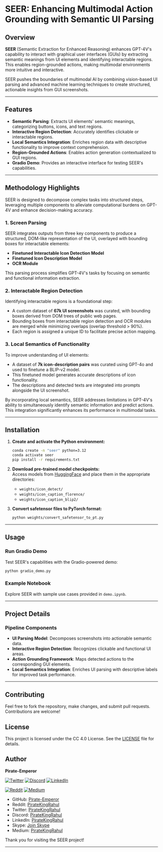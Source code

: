 # SEER: Enhancing Multimodal Action Grounding with Semantic UI Parsing

## Overview

**SEER** (Semantic Extraction for Enhanced Reasoning) enhances GPT-4V's capability to interact with graphical user interfaces (GUIs) by extracting semantic meanings from UI elements and identifying interactable regions. This enables region-grounded actions, making multimodal environments more intuitive and interactive.

SEER pushes the boundaries of multimodal AI by combining vision-based UI parsing and advanced machine learning techniques to create structured, actionable insights from GUI screenshots.

---

## Features

- **Semantic Parsing**: Extracts UI elements' semantic meanings, categorizing buttons, icons, and text regions.  
- **Interactive Region Detection**: Accurately identifies clickable or interactable regions.  
- **Local Semantics Integration**: Enriches region data with descriptive functionality to improve context comprehension.  
- **Region-Grounded Actions**: Enables action generation contextualized to GUI regions.  
- **Gradio Demo**: Provides an interactive interface for testing SEER's capabilities.  

---

## Methodology Highlights

SEER is designed to decompose complex tasks into structured steps, leveraging multiple components to alleviate computational burdens on GPT-4V and enhance decision-making accuracy.

### 1. **Screen Parsing**

SEER integrates outputs from three key components to produce a structured, DOM-like representation of the UI, overlayed with bounding boxes for interactable elements:
- **Finetuned Interactable Icon Detection Model**
- **Finetuned Icon Description Model**
- **OCR Module**

This parsing process simplifies GPT-4V's tasks by focusing on semantic and functional information extraction.

### 2. **Interactable Region Detection**

Identifying interactable regions is a foundational step:
- A custom dataset of **67k UI screenshots** was curated, with bounding boxes derived from DOM trees of public web pages.  
- Bounding boxes from interactable region detection and OCR modules are merged while minimizing overlaps (overlap threshold > 90%).  
- Each region is assigned a unique ID to facilitate precise action mapping.  

### 3. **Local Semantics of Functionality**

To improve understanding of UI elements:
- A dataset of **7k icon-description pairs** was curated using GPT-4o and used to finetune a BLIP-v2 model.  
- This finetuned model generates accurate descriptions of icon functionality.  
- The descriptions and detected texts are integrated into prompts alongside the UI screenshot.  

By incorporating local semantics, SEER addresses limitations in GPT-4V's ability to simultaneously identify semantic information and predict actions. This integration significantly enhances its performance in multimodal tasks.

---

## Installation

1. **Create and activate the Python environment:**
   ```bash
   conda create -n "seer" python=3.12
   conda activate seer
   pip install -r requirements.txt
   ```

2. **Download pre-trained model checkpoints:**  
   Access models from [HuggingFace](https://huggingface.co/strikerhell/SEER-model) and place them in the appropriate directories:  
   - `weights/icon_detect/`  
   - `weights/icon_caption_florence/`  
   - `weights/icon_caption_blip2/`

3. **Convert safetensor files to PyTorch format:**  
   ```bash
   python weights/convert_safetensor_to_pt.py
   ```

---

## Usage

### Run Gradio Demo

Test SEER's capabilities with the Gradio-powered demo:
```bash
python gradio_demo.py
```

### Example Notebook

Explore SEER with sample use cases provided in `demo.ipynb`.

---

## Project Details

### Pipeline Components

- **UI Parsing Model**: Decomposes screenshots into actionable semantic data.
- **Interactive Region Detection**: Recognizes clickable and functional UI areas.
- **Action Grounding Framework**: Maps detected actions to the corresponding GUI elements.
- **Local Semantics Integration**: Enriches UI parsing with descriptive labels for improved task performance.

---

## Contributing

Feel free to fork the repository, make changes, and submit pull requests. Contributions are welcome!

## License

This project is licensed under the CC 4.0 License. See the [LICENSE](LICENSE) file for details.

## Author

**Pirate-Emperor**

[![Twitter](https://skillicons.dev/icons?i=twitter)](https://twitter.com/PirateKingRahul)
[![Discord](https://skillicons.dev/icons?i=discord)](https://discord.com/users/1200728704981143634)
[![LinkedIn](https://skillicons.dev/icons?i=linkedin)](https://www.linkedin.com/in/piratekingrahul)

[![Reddit](https://img.shields.io/badge/Reddit-FF5700?style=for-the-badge&logo=reddit&logoColor=white)](https://www.reddit.com/u/PirateKingRahul)
[![Medium](https://img.shields.io/badge/Medium-42404E?style=for-the-badge&logo=medium&logoColor=white)](https://medium.com/@piratekingrahul)

- GitHub: [Pirate-Emperor](https://github.com/Pirate-Emperor)
- Reddit: [PirateKingRahul](https://www.reddit.com/u/PirateKingRahul/)
- Twitter: [PirateKingRahul](https://twitter.com/PirateKingRahul)
- Discord: [PirateKingRahul](https://discord.com/users/1200728704981143634)
- LinkedIn: [PirateKingRahul](https://www.linkedin.com/in/piratekingrahul)
- Skype: [Join Skype](https://join.skype.com/invite/yfjOJG3wv9Ki)
- Medium: [PirateKingRahul](https://medium.com/@piratekingrahul)

Thank you for visiting the SEER project!

---
